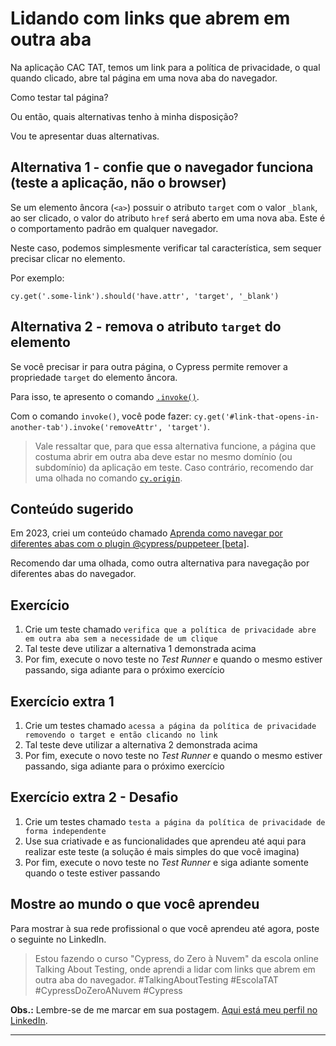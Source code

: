 # Lidando com links que abrem em outra aba

Na aplicação CAC TAT, temos um link para a política de privacidade, o qual quando clicado, abre tal página em uma nova aba do navegador.

Como testar tal página?

Ou então, quais alternativas tenho à minha disposição?

Vou te apresentar duas alternativas.

## Alternativa 1 - confie que o navegador funciona (teste a aplicação, não o browser)

Se um elemento âncora (`<a>`) possuir o atributo `target` com o valor `_blank`, ao ser clicado, o valor do atributo `href` será aberto em uma nova aba. Este é o comportamento padrão em qualquer navegador.

Neste caso, podemos simplesmente verificar tal característica, sem sequer precisar clicar no elemento.

Por exemplo:

`cy.get('.some-link').should('have.attr', 'target', '_blank')`

## Alternativa 2 - remova o atributo `target` do elemento

Se você precisar ir para outra página, o Cypress permite remover a propriedade `target` do elemento âncora.

Para isso, te apresento o comando [`.invoke()`](https://docs.cypress.io/api/commands/invoke).

Com o comando `invoke()`, você pode fazer: `cy.get('#link-that-opens-in-another-tab').invoke('removeAttr', 'target')`.

>  Vale ressaltar que, para que essa alternativa funcione, a página que costuma abrir em outra aba deve estar no mesmo domínio (ou subdomínio) da aplicação em teste. Caso contrário, recomendo dar uma olhada no comando [`cy.origin`](https://docs.cypress.io/api/commands/origin).

## Conteúdo sugerido

Em 2023, criei um conteúdo chamado [Aprenda como navegar por diferentes abas com o plugin @cypress/puppeteer [beta]](https://youtu.be/ODLNP85NQOY?si=PMMZeNYoKcANrCM4).

Recomendo dar uma olhada, como outra alternativa para navegação por diferentes abas do navegador.

## Exercício

1. Crie um teste chamado `verifica que a política de privacidade abre em outra aba sem a necessidade de um clique`
2. Tal teste deve utilizar a alternativa 1 demonstrada acima
3. Por fim, execute o novo teste no _Test Runner_ e quando o mesmo estiver passando, siga adiante para o próximo exercício

## Exercício extra 1

1. Crie um testes chamado `acessa a página da política de privacidade removendo o target e então clicando no link`
2. Tal teste deve utilizar a alternativa 2 demonstrada acima
3. Por fim, execute o novo teste no _Test Runner_ e quando o mesmo estiver passando, siga adiante para o próximo exercício

## Exercício extra 2 - Desafio

1. Crie um testes chamado `testa a página da política de privacidade de forma independente`
2. Use sua criativade e as funcionalidades que aprendeu até aqui para realizar este teste (a solução é mais simples do que você imagina)
3. Por fim, execute o novo teste no _Test Runner_ e siga adiante somente quando o teste estiver passando

## Mostre ao mundo o que você aprendeu

Para mostrar à sua rede profissional o que você aprendeu até agora, poste o seguinte no LinkedIn.

> Estou fazendo o curso "Cypress, do Zero à Nuvem" da escola online Talking About Testing, onde aprendi a lidar com links que abrem em outra aba do navegador. #TalkingAboutTesting #EscolaTAT #CypressDoZeroANuvem #Cypress

**Obs.:** Lembre-se de me marcar em sua postagem. [Aqui está meu perfil no LinkedIn](https://www.linkedin.com/in/leonardo-martins-889556a1?utm_source=share&utm_campaign=share_via&utm_content=profile&utm_medium=ios_app).

___


